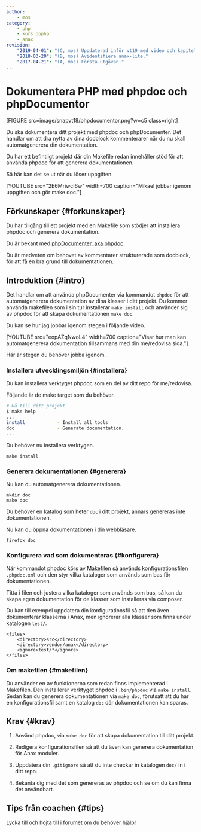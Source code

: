 ```yaml
---
author:
    - mos
category:
    - php
    - kurs oophp
    - anax
revision:
    "2019-04-01": "(C, mos) Uppdaterad inför vt19 med video och kapitelstruktur."
    "2018-03-20": "(B, mos) Avidentifiera anax-lite."
    "2017-04-21": "(A, mos) Första utgåvan."
...
```

Dokumentera PHP med phpdoc och phpDocumentor
==================================

[FIGURE src=image/snapvt18/phpdocumentor.png?w=c5 class=right]

Du ska dokumentera ditt projekt med phpdoc och phpDocumenter. Det handlar om att dra nytta av dina docblock kommenterarer när du nu skall automatgenerera din dokumentation.

Du har ett befintligt projekt där din Makefile redan innehåller stöd för att använda phpdoc för att generera dokumentationen.

<!--more-->

Så här kan det se ut när du löser uppgiften.

[YOUTUBE src="2E6MriwcI6w" width=700 caption="Mikael jobbar igenom uppgiften och gör make doc."]



Förkunskaper {#forkunskaper}
-----------------------

Du har tillgång till ett projekt med en Makefile som stödjer att installera phpdoc och generera dokumentation.

Du är bekant med [phpDocumenter, aka phpdoc](https://www.phpdoc.org/).

Du är medveten om behovet av kommentarer strukturerade som docblock, för att få en bra grund till dokumentationen.



Introduktion {#intro}
-----------------------

Det handlar om att använda phpDocumenter via kommandot `phpdoc` för att automatgenerera dokumentation av dina klasser i ditt projekt. Du kommer använda makefilen som i sin tur installerar `make install` och använder sig av phpdoc för att skapa dokumentationen `make doc`.

Du kan se hur jag jobbar igenom stegen i följande video.

[YOUTUBE src="eopAZqNwoL4" width=700 caption="Visar hur man kan automatgenerera dokumentation tillsammans med din me/redovisa sida."]

Här är stegen du behöver jobba igenom.



### Installera utvecklingsmiljön {#installera}

Du kan installera verktyget phpdoc som en del av ditt repo för me/redovisa.

Följande är de make target som du behöver. 

```bash
# Gå till ditt projekt
$ make help
...
install            - Install all tools
doc                - Generate documentation.
...
```

Du behöver nu installera verktygen.

```text
make install
```



### Generera dokumentationen {#generera}

Nu kan du automatgenerera dokumentationen.

```text
mkdir doc
make doc
```

Du behöver en katalog som heter `doc` i ditt projekt, annars genereras inte dokumentationen.

Nu kan du öppna dokumentationen i din webbläsare.

```text
firefox doc
```



### Konfigurera vad som dokumenteras {#konfigurera}

När kommandot phpdoc körs av Makefilen så används konfigurationsfilen `.phpdoc.xml` och den styr vilka kataloger som används som bas för dokumentationen.

Titta i filen och justera vilka kataloger som används som bas, så kan du skapa egen dokumentation för de klasser som installeras via composer.

Du kan till exempel uppdatera din konfigurationsfil så att den även dokumenterar klasserna i Anax, men ignorerar alla klasser som finns under katalogen `test/`.

```text
<files>
    <directory>src</directory>
    <directory>vendor/anax</directory>
    <ignore>test/*</ignore>
</files>
```


### Om makefilen {#makefilen}

Du använder en av funktionerna som redan finns implementerad i Makefilen. Den installerar verktyget phpdoc i `.bin/phpdoc` via `make install`. Sedan kan du generera dokumentationen via `make doc`, förutsatt att du har en konfigurationsfil samt en katalog `doc` där dokumentationen kan sparas.



Krav {#krav}
-----------------------

1. Använd phpdoc, via `make doc` för att skapa dokumentation till ditt projekt.

1. Redigera konfigurationsfilen så att du även kan generera dokumentation för Anax moduler.

1. Uppdatera din `.gitignore` så att du inte checkar in katalogen `doc/` in i ditt repo.

1. Bekanta dig med det som genereras av phpdoc och se om du kan finna det användbart.



Tips från coachen {#tips}
-----------------------

Lycka till och hojta till i forumet om du behöver hjälp!
